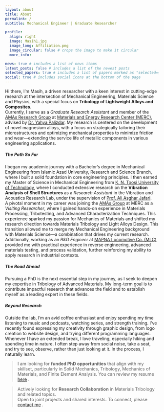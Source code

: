 ```yaml
---
layout: about
title: About
permalink: /
subtitle: Mechanical Engineer | Graduate Researcher

profile:
  align: right
  image: Masih1.jpg
  image_long: Affiliation.png
  image_circular: false # crops the image to make it circular
  more_info: 

news: true # includes a list of news items
latest_posts: false # includes a list of the newest posts
selected_papers: true # includes a list of papers marked as "selected={true}"
social: true # includes social icons at the bottom of the page
---
```


Hi there, I’m Masih, a driven researcher with a keen interest in cutting-edge research at the intersection of Mechanical Engineering, Materials Science and Physics, with a special focus on **Tribology of Lightweight Alloys and Composites**.<br>
Currently, I serve as a *Graduate Research Assistant* and member of the [AMAs Research Group](https://amasgroup.github.io/) at [Materials and Energy Research Center (MERC)](https://en.merc.ac.ir/), advised by [Dr. Yahya Palizdar](https://scholar.google.com/citations?user=tY66SMIAAAAJ&hl=en). My research is centered on the development of novel magnesium alloys, with a focus on strategically tailoring their microstructures and optimizing mechanical properties to minimize friction and wear—extending the service life of metallic components in various engineering applications.
##### The Path So Far
I began my academic journey with a Bachelor’s degree in Mechanical Engineering from Islamic Azad University, Research and Science Branch, where I built a solid foundation in core engineering principles. I then earned my Master of Science in Mechanical Engineering from [K. N. Toosi University of Technology](https://en.kntu.ac.ir/), where I conducted extensive research on the **Vibration Analysis of Shell Structures** as a *Research Assistant* in the Vibration and Acoustics Research Lab, under the supervision of [Prof. Ali Asghar Jafari](https://scholar.google.com/citations?user=9QAXzD8AAAAJ&hl=en).<br>
A pivotal moment in my career was joining the [AMAs Group](https://amasgroup.github.io/) at MERC as a *Visiting Researcher*, where I gained hands-on experience in Materials Processing, Tribotesting, and Advanced Characterization Techniques. This experience sparked my passion for Mechanics of Materials and shifted my research direction towards Materials Tribology and Light Alloys Design. This transition allowed me to merge my Mechanical Engineering background with Materials Science—a combination that drives my current research.<br>
Additionally, working as an *R&D Engineer* at [MAPNA Locomotive Co. (MLC)](https://www.mapnalocomotive.com/?lang=en) provided me with practical experience in reverse engineering, advanced materials testing, and process validation, further reinforcing my ability to apply research in industrial contexts.
##### The Road Ahead
Pursuing a PhD is the next essential step in my journey, as I seek to deepen my expertise in Tribology of Advanced Materials. My long-term goal is to contribute impactful research that advances the field and to establish myself as a leading expert in these fields.
##### Beyond Research
Outside the lab, I’m an avid coffee enthusiast and enjoy spending my time listening to music and podcasts, watching series, and strength training. I've recently found expressing my creativity through graphic design, from logo creation to website design, and trying different programming languages. Whenever I have an extended break, I love traveling, especially hiking and spending time in nature. I often step away from social noise, take a seat, and try to see, observe, rather than just looking at it. In the process, I naturally learn.

<blockquote style="font-size: 0.9rem;">
  <i class="fa fa-bullhorn" aria-hidden="true"></i>
  I am looking for <b>funded PhD opportunities</b> that align with my skillset, particularly in Solid Mechanics, Tribology, Mechanics of Materials, and Finite Element Analysis. You can review my resume <a href="/assets/pdf/Banijamali_Masih_CVwebsite.pdf" target="_blank">here</a> .
</blockquote>

<blockquote style="font-size: 0.9rem;">
  <i class="fa fa-bullhorn" aria-hidden="true"></i>
  Actively looking for <b>Research Collaboration</b> in Materials Tribology and related topics.<br>
  Open to joint projects and shared interests. To connect, please
  <a href="mailto:banijamali.masih@gmail.com">contact me</a> .
</blockquote>

